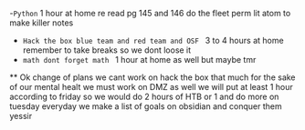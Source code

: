 -` Python ` 1 hour at home re read pg 145 and 146 do the fleet perm lit atom to make killer notes 
- `Hack the box blue team and red team and OSF ` 3 to 4 hours at home remember to take breaks so we dont loose it 
- `math dont forget math ` 1 hour at home as well but maybe tmr 

** Ok change of plans we cant work on hack the box that much for the sake of our mental healt we must work on DMZ as well we will put at least 1 hour according to friday so we would do 2 hours of HTB or 1 and do more on tuesday everyday we make a list of goals on obsidian and conquer them yessir 
